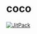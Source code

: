 # coco

[![JitPack](https://img.shields.io/jitpack/v/jitpack/maven-simple.svg)](https://jitpack.io/#Ivan97/coco/develop-SNAPSHOT)
